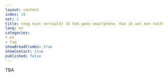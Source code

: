 ```yaml
---
layout: content
index: 19
set: 1
title: (nog niet vertaald) Ik heb geen smartphone. Kan ik wel een testbewijs krijgen? 
lang: en
categories:
- en
- faq
showBreadCrumbs: true
showContact: true
published: false
---
```

TBA
